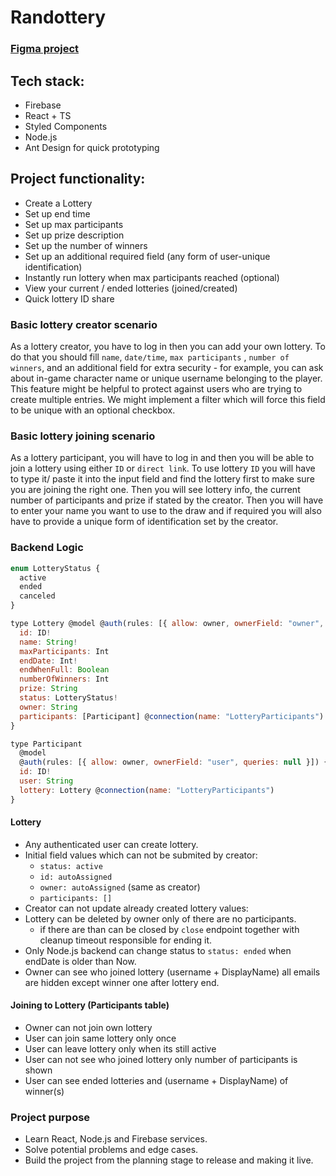 # Randottery

### [Figma project](https://www.figma.com/file/1Cg8FJEryoa1pjwjJjbXax/Randottery?node-id=0%3A1)

## Tech stack:

- Firebase
- React + TS
- Styled Components
- Node.js
- Ant Design for quick prototyping

## Project functionality:

- Create a Lottery
- Set up end time
- Set up max participants
- Set up prize description
- Set up the number of winners
- Set up an additional required field (any form of user-unique identification)
- Instantly run lottery when max participants reached (optional)
- View your current / ended lotteries (joined/created)
- Quick lottery ID share

### Basic lottery creator scenario

As a lottery creator, you have to log in then you can add your own lottery. To do that you should fill `name`, `date/time`, `max participants` , `number of winners`, and an additional field for extra security - for example, you can ask about in-game character name or unique username belonging to the player. This feature might be helpful to protect against users who are trying to create multiple entries. We might implement a filter which will force this field to be unique with an optional checkbox.

### Basic lottery joining scenario

As a lottery participant, you will have to log in and then you will be able to join a lottery using either `ID` or `direct link`. To use lottery `ID` you will have to type it/ paste it into the input field and find the lottery first to make sure you are joining the right one. Then you will see lottery info, the current number of participants and prize if stated by the creator. Then you will have to enter your name you want to use to the draw and if required you will also have to provide a unique form of identification set by the creator.

### Backend Logic

```javascript
enum LotteryStatus {
  active
  ended
  canceled
}

type Lottery @model @auth(rules: [{ allow: owner, ownerField: "owner", queries: null }]) {
  id: ID!
  name: String!
  maxParticipants: Int
  endDate: Int!
  endWhenFull: Boolean
  numberOfWinners: Int
  prize: String
  status: LotteryStatus!
  owner: String
  participants: [Participant] @connection(name: "LotteryParticipants")
}

type Participant
  @model
  @auth(rules: [{ allow: owner, ownerField: "user", queries: null }]) {
  id: ID!
  user: String
  lottery: Lottery @connection(name: "LotteryParticipants")
}
```

#### Lottery

- Any authenticated user can create lottery.
- Initial field values which can not be submited by creator:
  - `status: active`
  - `id: autoAssigned`
  - `owner: autoAssigned` (same as creator)
  - `participants: []`
- Creator can not update already created lottery values:
- Lottery can be deleted by owner only of there are no participants.
  - if there are than can be closed by `close` endpoint together with cleanup timeout responsible for ending it.
- Only Node.js backend can change status to `status: ended` when endDate is older than Now.
- Owner can see who joined lottery (username + DisplayName) all emails are hidden except winner one after lottery end.

#### Joining to Lottery (Participants table)

- Owner can not join own lottery
- User can join same lottery only once
- User can leave lottery only when its still active
- User can not see who joined lottery only number of participants is shown
- User can see ended lotteries and (username + DisplayName) of winner(s)

### Project purpose

- Learn React, Node.js and Firebase services.
- Solve potential problems and edge cases.
- Build the project from the planning stage to release and making it live.

